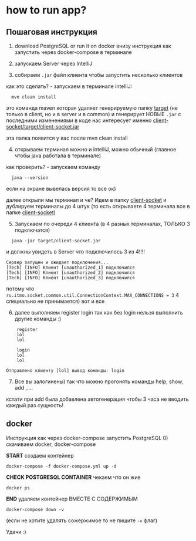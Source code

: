 # how to run app?

## Пошаговая инструкция
1) download PostgreSQL or run it on docker
внизу инструкция как запустить через docker-compose в терминале

2) запускаем Server через IntelliJ

3) собираем `.jar` файл клиента чтобы запустить несколько клиентов

как это сделать? - запускаем в терминале intelliJ:
```shell
  mvn clean install
```
это команда maven которая удаляет генерируемую папку [target](common-socket%2Ftarget) (не только в client, но и в server и в common)
и генерирует НОВЫЕ `.jar` с последними изменениями в коде
нас интересует именно [client-socket/target/client-socket.jar](client-socket%2Ftarget%2Fclient-socket.jar)

эта папка появится у вас после mvn clean install

4) открываем терминал можно и intelliJ, можно обычный (главное чтобы java работала в терминале)

как проверить? - запускаем команду
```shell
  java --version
```
если на экране вывелась версия то все ок)

далее открыли мы терминал и че? Идем в папку [client-socket](client-socket)
и дублируем терминалы до 4 штук (то есть открываете 4 терминала все в папке [client-socket](client-socket))

5) Запускаем по очереди 4 клиента (в 4 разных терминалах, ТОЛЬКО 3 подключатся)
```shell
  java -jar target/client-socket.jar
```

и должны увидеть в Server что подключилось 3 из 4!!!!
```text
Сервер запущен и ожидает подключения...
[Tech] [INFO] Клиент [unauthorized_1] подключился 
[Tech] [INFO] Клиент [unauthorized_2] подключился 
[Tech] [INFO] Клиент [unauthorized_3] подключился 
```

потому что `ru.itmo.socket.common.util.ConnectionContext.MAX_CONNECTIONS = 3`
4 специально не принимается) вот и все


6) далее выполняем register login 
так как без login нельзя выполнить другие команды :)

```text
    register
    lol
    lol
```


```text
    login
    lol
    lol
```


```text
Отправлено клиенту [lol] вывод команды: login
```

7) Все вы залогинены) так что можно прогонять команды 
help, show, add ,....

кстати при add была добавлена автогенерация чтобы 3 часа не вводить каждый раз сущность!


## docker
Инструкция как через docker-compose запустить  PostgreSQL
0) скачиваем docker, docker-compose


**START**
создаем контейнер
```shell
docker-compose -f docker-compose.yml up -d
```

**CHECK POSTGRESQL CONTAINER**
чекаем что он жив
```shell
docker ps
```

**END**
удаляем контейнер ВМЕСТЕ С СОДЕРЖИМЫМ
```shell
docker-compose down -v
```
(если не хотите удалять сожержимое то не пишите `-v` флаг)

Удачи :) 